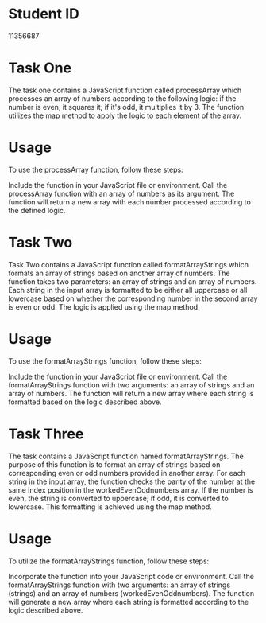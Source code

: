 # Student ID
11356687

# Task One
The task one contains a JavaScript function called processArray which processes an array of numbers according to the following logic: if the number is even, it squares it; if it's odd, it multiplies it by 3. The function utilizes the map method to apply the logic to each element of the array.

# Usage
To use the processArray function, follow these steps:

Include the function in your JavaScript file or environment.
Call the processArray function with an array of numbers as its argument.
The function will return a new array with each number processed according to the defined logic.

# Task Two
Task Two contains a JavaScript function called formatArrayStrings which formats an array of strings based on another array of numbers. The function takes two parameters: an array of strings and an array of numbers. Each string in the input array is formatted to be either all uppercase or all lowercase based on whether the corresponding number in the second array is even or odd. The logic is applied using the map method.

# Usage
To use the formatArrayStrings function, follow these steps:

Include the function in your JavaScript file or environment.
Call the formatArrayStrings function with two arguments: an array of strings and an array of numbers.
The function will return a new array where each string is formatted based on the logic described above.

# Task Three
The task contains a JavaScript function named formatArrayStrings. The purpose of this function is to format an array of strings based on corresponding even or odd numbers provided in another array. For each string in the input array, the function checks the parity of the number at the same index position in the workedEvenOddnumbers array. If the number is even, the string is converted to uppercase; if odd, it is converted to lowercase. This formatting is achieved using the map method.

# Usage
To utilize the formatArrayStrings function, follow these steps:

Incorporate the function into your JavaScript code or environment.
Call the formatArrayStrings function with two arguments: an array of strings (strings) and an array of numbers (workedEvenOddnumbers).
The function will generate a new array where each string is formatted according to the logic described above.